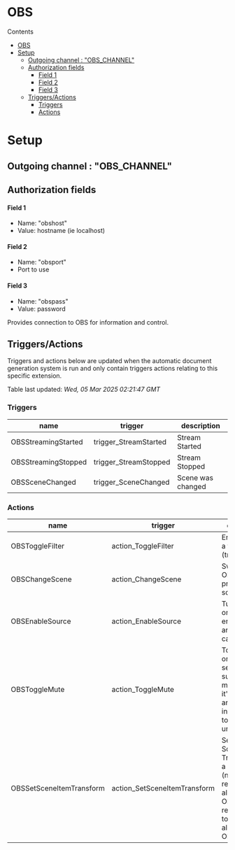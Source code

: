 <!-- this file will be auto updated for triggers and actions when the apidocs automatic
document builder is run.
To have the triggers and actions inserted do not remove the tags 'ReplaceTAGFor...' below
To run go to 'StreamRoller\docs\apidocs' and run 'node readmebuilder.mjs'
The script will parse files in the extensions directory looking for "triggersandactions ="
if found it will attempt to load hte file and use the exported 'triggersandactions' variable
to create the tables shown in the parsed README.md files
This was the only way I could find to autoupdate the triggers and actions lists
 -->
# OBS
Contents
- [OBS](#obs)
- [Setup](#setup)
  - [Outgoing channel : "OBS\_CHANNEL"](#outgoing-channel--obs_channel)
  - [Authorization fields](#authorization-fields)
      - [Field 1](#field-1)
      - [Field 2](#field-2)
      - [Field 3](#field-3)
  - [Triggers/Actions](#triggersactions)
    - [Triggers](#triggers)
    - [Actions](#actions)
# Setup

## Outgoing channel : "OBS_CHANNEL"
## Authorization fields
#### Field 1
- Name: "obshost"
- Value: hostname (ie localhost)
#### Field 2
- Name: "obsport"
- Port to use

#### Field 3
- Name: "obspass"
- Value: password

Provides connection to OBS for information and control. 
## Triggers/Actions


Triggers and actions below are updated when the automatic document generation system is run and only contain triggers actions relating to this specific extension.

Table last updated: *Wed, 05 Mar 2025 02:21:47 GMT*

### Triggers

| name | trigger | description |
| --- | --- | --- |
| OBSStreamingStarted | trigger_StreamStarted | Stream Started |
| OBSStreamingStopped | trigger_StreamStopped | Stream Stopped |
| OBSSceneChanged | trigger_SceneChanged | Scene was changed |

### Actions

| name | trigger | description |
| --- | --- | --- |
| OBSToggleFilter | action_ToggleFilter | Enable/Disable a filter (true/false) |
| OBSChangeScene | action_ChangeScene | Switch to the OBS scene provided by sceneName |
| OBSEnableSource | action_EnableSource | Turn a source on or off, ie to enable animations, cameraas etc |
| OBSToggleMute | action_ToggleMute | Toggles mute on the source selected, suggest that mic is put in to it's own scene and imported into all others to make this universal |
| OBSSetSceneItemTransform | action_SetSceneItemTransform | Sets the Scene Transform for a given item (note rotation respects the alignment in OBS. It's recommneded to set alightment in OBS to center) |
